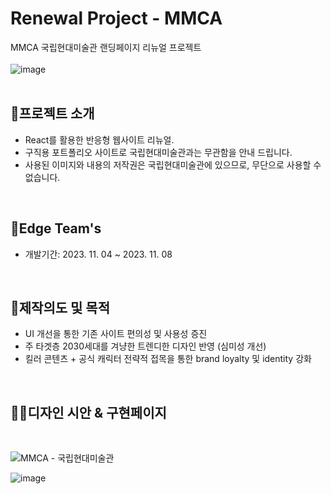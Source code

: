 # Renewal Project - MMCA

MMCA 국립현대미술관 랜딩페이지 리뉴얼 프로젝트
</br></br>
![image](https://github.com/yurimeeee/MMCA_renewal/assets/137126594/57269ac5-fbaa-474b-a90d-f41290848d10)
</br>
</br>

## 👀프로젝트 소개
* React를 활용한 반응형 웹사이트 리뉴얼.
* 구직용 포트폴리오 사이트로 국립현대미술관과는 무관함을 안내 드립니다.
* 사용된 이미지와 내용의 저작권은 국립현대미술관에 있으므로, 무단으로 사용할 수 없습니다.
</br>

## 🤝Edge Team's
* 개발기간: 2023. 11. 04 ~ 2023. 11. 08
</br>

## 🎯제작의도 및 목적
* UI 개선을 통한 기존 사이트 편의성 및 사용성 증진
* 주 타겟층 2030세대를 겨냥한 트렌디한 디자인 반영 (심미성 개선)
* 킬러 콘텐츠 + 공식 캐릭터 전략적 접목을 통한 brand loyalty 및 identity 강화
</br>

## 🎨디자인 시안 & 구현페이지
</br>

![MMCA - 국립현대미술관](https://github.com/yurimeeee/MMCA_renewal/assets/137126594/c0b88c94-a461-469d-bfb1-8b7940960e39)

![image](https://github.com/yurimeeee/MMCA_renewal/assets/137126594/c0b88c94-a461-469d-bfb1-8b7940960e39)
